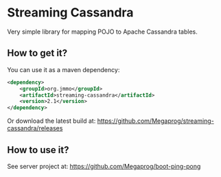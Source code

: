 Streaming Cassandra
=============

Very simple library for mapping POJO to Apache Cassandra tables.

## How to get it?

You can use it as a maven dependency:

```xml
<dependency>
    <groupId>org.jmmo</groupId>
    <artifactId>streaming-cassandra</artifactId>
    <version>2.1</version>
</dependency>
```

Or download the latest build at:
    https://github.com/Megaprog/streaming-cassandra/releases

## How to use it?

See server project at:
    https://github.com/Megaprog/boot-ping-pong
